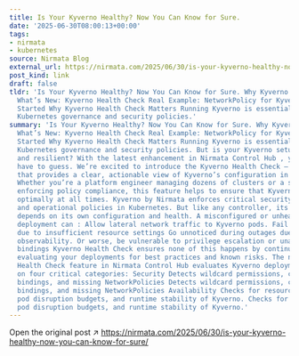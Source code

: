 ```yaml
---
title: Is Your Kyverno Healthy? Now You Can Know for Sure.
date: '2025-06-30T08:00:13+00:00'
tags:
- nirmata
- kubernetes
source: Nirmata Blog
external_url: https://nirmata.com/2025/06/30/is-your-kyverno-healthy-now-you-can-know-for-sure/
post_kind: link
draft: false
tldr: 'Is Your Kyverno Healthy? Now You Can Know for Sure. Why Kyverno Health Matters
  What’s New: Kyverno Health Check Real Example: NetworkPolicy for Kyverno Getting
  Started Why Kyverno Health Check Matters Running Kyverno is essential for enforcing
  Kubernetes governance and security policies.'
summary: 'Is Your Kyverno Healthy? Now You Can Know for Sure. Why Kyverno Health Matters
  What’s New: Kyverno Health Check Real Example: NetworkPolicy for Kyverno Getting
  Started Why Kyverno Health Check Matters Running Kyverno is essential for enforcing
  Kubernetes governance and security policies. But is your Kyverno setup secure, scalable,
  and resilient? With the latest enhancement in Nirmata Control Hub , you no longer
  have to guess. We’re excited to introduce the Kyverno Health Check – a new capability
  that provides a clear, actionable view of Kyverno’s configuration in your clusters.
  Whether you’re a platform engineer managing dozens of clusters or a security lead
  enforcing policy compliance, this feature helps to ensure that Kyverno is running
  optimally at all times. Kyverno by Nirmata enforces critical security, compliance,
  and operational policies in Kubernetes. But like any controller, its effectiveness
  depends on its own configuration and health. A misconfigured or unhealthy Kyverno
  deployment can : Allow lateral network traffic to Kyverno pods. Fail under load
  due to insufficient resource settings Go unnoticed during outages due to missing
  observability. Or worse, be vulnerable to privilege escalation or unauthorized cluster-admin
  bindings Kyverno Health Check ensures none of this happens by continuously and vigilantly
  evaluating your deployments for best practices and known risks. The new Kyverno
  Health Check feature in Nirmata Control Hub evaluates Kyverno deployments based
  on four critical categories: Security Detects wildcard permissions, cluster-admin
  bindings, and missing NetworkPolicies Detects wildcard permissions, cluster-admin
  bindings, and missing NetworkPolicies Availability Checks for resource configurations,
  pod disruption budgets, and runtime stability of Kyverno. Checks for resource configurations,
  pod disruption budgets, and runtime stability of Kyverno.'
---
```

Open the original post ↗ https://nirmata.com/2025/06/30/is-your-kyverno-healthy-now-you-can-know-for-sure/
